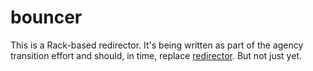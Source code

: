 bouncer
=======

This is a Rack-based redirector. It's being written as part of the agency transition effort and should,
in time, replace [redirector](https://github.com/alphagov/redirector). But not just yet.
